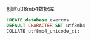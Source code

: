 创建utf8mb4数据库
```sql
CREATE database evercms 
DEFAULT CHARACTER SET utf8mb4 
COLLATE utf8mb4_unicode_ci;
```